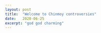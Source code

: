 ```yaml
---
layout: post
title:  "Welcome to Chinmoy controversies"
date:   2020-06-25
excerpt: "god god charming"
---
```

